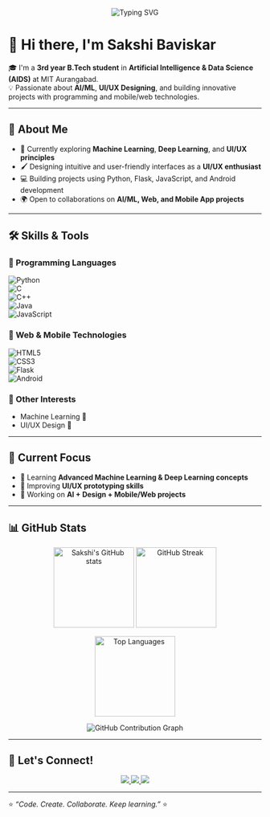 <!-- Typing SVG Header -->
<p align="center">
  <img src="https://readme-typing-svg.herokuapp.com?font=Fira+Code&pause=1000&color=FF5C8D&center=true&vCenter=true&width=600&lines=AI%2FML+Enthusiast;UI%2FUX+Designer;Passionate+Learner;Coder+%7C+Problem+Solver" alt="Typing SVG" />
</p>

# 👋 Hi there, I'm Sakshi Baviskar  

🎓 I'm a **3rd year B.Tech student** in **Artificial Intelligence & Data Science (AIDS)** at MIT Aurangabad.  
💡 Passionate about **AI/ML**, **UI/UX Designing**, and building innovative projects with programming and mobile/web technologies.  

---

## 🚀 About Me  
- 🌱 Currently exploring **Machine Learning**, **Deep Learning**, and **UI/UX principles**  
- 🖌️ Designing intuitive and user-friendly interfaces as a **UI/UX enthusiast**  
- 💻 Building projects using Python, Flask, JavaScript, and Android development  
- 🌍 Open to collaborations on **AI/ML, Web, and Mobile App projects**  

---

## 🛠️ Skills & Tools  

### 🔹 Programming Languages  
![Python](https://img.shields.io/badge/Python-3776AB?style=for-the-badge&logo=python&logoColor=white)  
![C](https://img.shields.io/badge/C-00599C?style=for-the-badge&logo=c&logoColor=white)  
![C++](https://img.shields.io/badge/C++-00599C?style=for-the-badge&logo=cplusplus&logoColor=white)  
![Java](https://img.shields.io/badge/Java-007396?style=for-the-badge&logo=java&logoColor=white)  
![JavaScript](https://img.shields.io/badge/JavaScript-F7DF1E?style=for-the-badge&logo=javascript&logoColor=black)  

### 🔹 Web & Mobile Technologies  
![HTML5](https://img.shields.io/badge/HTML5-E34F26?style=for-the-badge&logo=html5&logoColor=white)  
![CSS3](https://img.shields.io/badge/CSS3-1572B6?style=for-the-badge&logo=css3&logoColor=white)  
![Flask](https://img.shields.io/badge/Flask-000000?style=for-the-badge&logo=flask&logoColor=white)  
![Android](https://img.shields.io/badge/Android-3DDC84?style=for-the-badge&logo=android&logoColor=white)  

### 🔹 Other Interests  
- Machine Learning 🤖  
- UI/UX Design 🎯  

---

## 📌 Current Focus  
- 📖 Learning **Advanced Machine Learning & Deep Learning concepts**  
- 🎨 Improving **UI/UX prototyping skills**  
- 🔨 Working on **AI + Design + Mobile/Web projects**  

---

## 📊 GitHub Stats  

<p align="center">
  <img src="https://github-readme-stats.vercel.app/api?username=sakshibaviskar&show_icons=true&theme=radical" alt="Sakshi's GitHub stats" height="160"/>
  <img src="https://github-readme-streak-stats.herokuapp.com/?user=sakshibaviskar&theme=radical" alt="GitHub Streak" height="160"/>
</p>

<p align="center">
  <img src="https://github-readme-stats.vercel.app/api/top-langs/?username=sakshibaviskar&layout=compact&theme=radical" alt="Top Languages" height="160"/>
</p>

<p align="center">
  <img src="https://github-readme-activity-graph.cyclic.app/graph?username=sakshibaviskar&theme=react-dark&area=true" alt="GitHub Contribution Graph" />
</p>

---

## 🤝 Let's Connect!  

<p align="center">
  <a href="https://www.linkedin.com/in/sakshi-baviskar-959125288" target="_blank">
    <img src="https://img.shields.io/badge/LinkedIn-%230077B5.svg?&style=for-the-badge&logo=linkedin&logoColor=white" />
  </a>
  <a href="mailto:sakshibaviskar@gmail.com" target="_blank">
    <img src="https://img.shields.io/badge/Gmail-D14836.svg?&style=for-the-badge&logo=gmail&logoColor=white" />
  </a>
  <a href="https://github.com/sakshibaviskar" target="_blank">
    <img src="https://img.shields.io/badge/GitHub-100000.svg?&style=for-the-badge&logo=github&logoColor=white" />
  </a>
</p>

---

⭐️ *“Code. Create. Collaborate. Keep learning.”* ⭐️  
